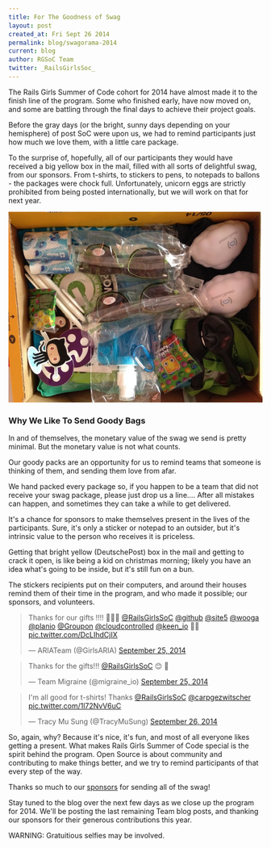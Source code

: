 ```yaml
---
title: For The Goodness of Swag
layout: post
created_at: Fri Sept 26 2014
permalink: blog/swagorama-2014
current: blog
author: RGSoC Team
twitter: _RailsGirlsSoc_
---
```


The Rails Girls Summer of Code cohort for 2014 have almost made it to the finish line of the program.
Some who finished early, have now moved on, and some are battling through the final days to achieve their project goals.

Before the gray days (or the bright, sunny days depending on your hemisphere) of post SoC were upon us, we had to remind participants just how much we love them,
with a little care package.


To the surprise of, hopefully, all of our participants they would have received a big yellow box in the mail, filled with all sorts of delightful swag,
from our sponsors. From t-shirts, to stickers to pens, to notepads to ballons - the packages were chock full.
Unfortunately, unicorn eggs are strictly prohibited from being posted internationally, but we will work on that for next year.


![a swag pack in the making](/img/goodypack2014.jpg)


### Why We Like To Send Goody Bags

In and of themselves, the monetary value of the swag we send is pretty minimal. But the monetary value is not what counts.

Our goody packs are an opportunity for us to remind teams that someone is thinking of them, and sending them love from afar.

We hand packed every package so, if you happen to be a team that did not receive your swag package, please just drop us a line.... After all mistakes can happen, and sometimes they can take a while to get delivered.

It's a chance for sponsors to make themselves present in the lives of the participants. Sure, it's only a sticker or notepad to an outsider, but it's intrinsic value to the person who receives it is priceless.

Getting that bright yellow (DeutschePost) box in the mail and getting to crack it open, is like being a kid on christmas morning; likely you have an idea what's going to be inside, but it's still fun on a bun.

The stickers recipients put on their computers, and around their houses remind them of their time in the program, and who made it possible; our sponsors, and volunteers.


<blockquote class="twitter-tweet" data-partner="tweetdeck"><p>Thanks for our gifts !!!! 🙌😁🙋 <a href="https://twitter.com/RailsGirlsSoC">@RailsGirlsSoC</a> <a href="https://twitter.com/github">@github</a> <a href="https://twitter.com/site5">@site5</a> <a href="https://twitter.com/wooga">@wooga</a> <a href="https://twitter.com/planio">@planio</a> <a href="https://twitter.com/Groupon">@Groupon</a> <a href="https://twitter.com/cloudcontrolled">@cloudcontrolled</a> <a href="https://twitter.com/keen_io">@keen_io</a> 👏👏 <a href="http://t.co/DcLIhdCjIX">pic.twitter.com/DcLIhdCjIX</a></p>&mdash; ARIATeam (@GirlsARIA) <a href="https://twitter.com/GirlsARIA/status/515145367571431424">September 25, 2014</a></blockquote>
<script async src="//platform.twitter.com/widgets.js" charset="utf-8"></script>

<blockquote class="twitter-tweet" data-partner="tweetdeck"><p>Thanks for the gifts!!! <a href="https://twitter.com/RailsGirlsSoC">@RailsGirlsSoC</a>   😊 🎁</p>&mdash; Team Migraine (@migraine_io) <a href="https://twitter.com/migraine_io/status/515205793617301504">September 25, 2014</a></blockquote>
<script async src="//platform.twitter.com/widgets.js" charset="utf-8"></script>

<blockquote class="twitter-tweet" data-partner="tweetdeck"><p>I&#39;m all good for t-shirts! Thanks <a href="https://twitter.com/RailsGirlsSoC">@RailsGirlsSoC</a> <a href="https://twitter.com/carpgezwitscher">@carpgezwitscher</a> <a href="http://t.co/1l72NvV6uC">pic.twitter.com/1l72NvV6uC</a></p>&mdash; Tracy Mu Sung (@TracyMuSung) <a href="https://twitter.com/TracyMuSung/status/515429230755074048">September 26, 2014</a></blockquote>
<script async src="//platform.twitter.com/widgets.js" charset="utf-8"></script>

So, again, why? Because it's nice, it's fun, and most of all everyone likes getting a present.
What makes Rails Girls Summer of Code special is the spirit behind the program.
Open Source is about community and contributing to make things better, and we try to remind participants of that every step of the way.

Thanks so much to our [sponsors](http://railsgirlssummerofcode.org/sponsors/) for sending all of the swag!

Stay tuned to the blog over the next few days as we close up the program for 2014.
We'll be posting the last remaining Team blog posts, and thanking our sponsors for their generous contributions this year.

WARNING: Gratuitious selfies may be involved.
